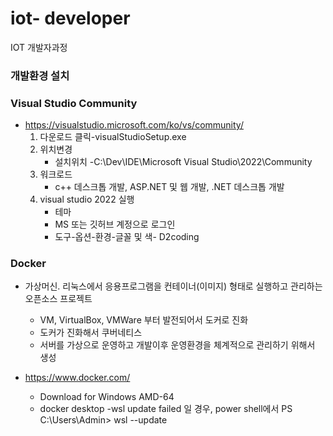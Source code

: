 # iot- developer
IOT 개발자과정

### 개발환경 설치

### Visual Studio Community
- https://visualstudio.microsoft.com/ko/vs/community/
    1. 다운로드 클릭-visualStudioSetup.exe
    2. 위치변경 
        - 설치위치 -C:\Dev\IDE\Microsoft Visual Studio\2022\Community
    3. 워크로드 
        - c++ 데스크톱 개발, ASP.NET 및 웹 개발, .NET 데스크톱 개발
    4. visual studio 2022 실행
        - 테마 
        - MS 또는 깃허브 계정으로 로그인
        - 도구-옵션-환경-글꼴 및 색- D2coding

### Docker
- 가상머신. 리눅스에서 응용프로그램을 컨테이너(이미지) 형태로 실행하고 관리하는 오픈소스 프로젝트
    - VM, VirtualBox, VMWare 부터 발전되어서 도커로 진화
    - 도커가 진화해서 쿠버네티스
    - 서버를 가상으로 운영하고 개발이후 운영환경을 체계적으로 관리하기 위해서 생성
    
- https://www.docker.com/
    - Download for Windows  AMD-64
    - docker desktop -wsl update failed 일 경우, power shell에서 PS C:\Users\Admin> wsl --update

